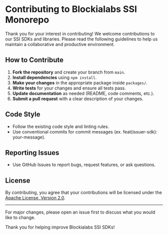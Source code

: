 # Contributing to Blockialabs SSI Monorepo

Thank you for your interest in contributing! We welcome contributions to our SSI SDKs and libraries. Please read the following guidelines to help us maintain a collaborative and productive environment.

## How to Contribute

1. **Fork the repository** and create your branch from `main`.
2. **Install dependencies** using `npm install`.
3. **Make your changes** in the appropriate package inside `packages/`.
4. **Write tests** for your changes and ensure all tests pass.
5. **Update documentation** as needed (README, code comments, etc.).
6. **Submit a pull request** with a clear description of your changes.

## Code Style

- Follow the existing code style and linting rules.
- Use conventional commits for commit messages (ex. feat(issuer-sdk): your-message).

## Reporting Issues

- Use GitHub Issues to report bugs, request features, or ask questions.

## License

By contributing, you agree that your contributions will be licensed under the [Apache License, Version 2.0](LICENSE).

---

For major changes, please open an issue first to discuss what you would like to change.

Thank you for helping improve Blockialabs SSI SDKs!
